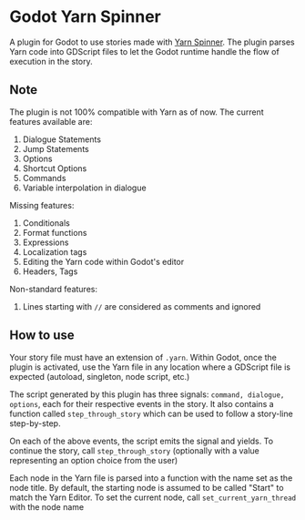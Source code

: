 # Godot Yarn Spinner

A plugin for Godot to use stories made with [Yarn Spinner](https://yarnspinner.dev/). The plugin parses Yarn code into GDScript files to let the Godot runtime handle the flow of execution in the story.

## Note
The plugin is not 100% compatible with Yarn as of now. The current features available are:

1. Dialogue Statements
2. Jump Statements
3. Options
4. Shortcut Options
5. Commands
6. Variable interpolation in dialogue

Missing features:

1. Conditionals
2. Format functions
3. Expressions
4. Localization tags
5. Editing the Yarn code within Godot's editor
6. Headers, Tags

Non-standard features:

1. Lines starting with `//` are considered as comments and ignored

## How to use

Your story file must have an extension of `.yarn`. Within Godot, once the plugin is activated, use the Yarn file in any location where a GDScript file is expected (autoload, singleton, node script, etc.)

The script generated by this plugin has three signals: `command, dialogue, options`, each for their respective events in the story. It also contains a function called `step_through_story` which can be used to follow a story-line step-by-step.

On each of the above events, the script emits the signal and yields. To continue the story, call `step_through_story` (optionally with a value representing an option choice from the user)

Each node in the Yarn file is parsed into a function with the name set as the node title. By default, the starting node is assumed to be called "Start" to match the Yarn Editor. To set the current node, call `set_current_yarn_thread` with the node name
